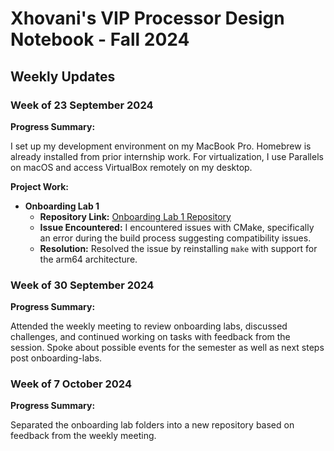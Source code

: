 # Xhovani's VIP Processor Design Notebook - Fall 2024

## Weekly Updates

### Week of 23 September 2024

**Progress Summary:**

I set up my development environment on my MacBook Pro. Homebrew is already
installed from prior internship work. For virtualization, I use Parallels on
macOS and access VirtualBox remotely on my desktop.

**Project Work:**

* **Onboarding Lab 1**
   - **Repository Link:** [Onboarding Lab 1 Repository](https://github.com/XhovaniM8/nyu-processor-onboarding-labs/tree/eb052de69fd6b067898d4e37a82996aba0dd9c1f/lab_1/cmake-test)
   - **Issue Encountered:** I encountered issues with CMake, specifically an
   error during the build process suggesting compatibility issues.
   - **Resolution:** Resolved the issue by reinstalling `make` with support for
   the arm64 architecture.


### Week of 30 September 2024

**Progress Summary:**

Attended the weekly meeting to review onboarding labs, discussed challenges, and
continued working on tasks with feedback from the session. Spoke about possible
events for the semester as well as next steps post onboarding-labs.


### Week of 7 October 2024

**Progress Summary:**

Separated the onboarding lab folders into a new repository based on feedback
from the weekly meeting.
